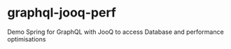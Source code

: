 # graphql-jooq-perf
Demo Spring for GraphQL with JooQ to access Database and performance optimisations
